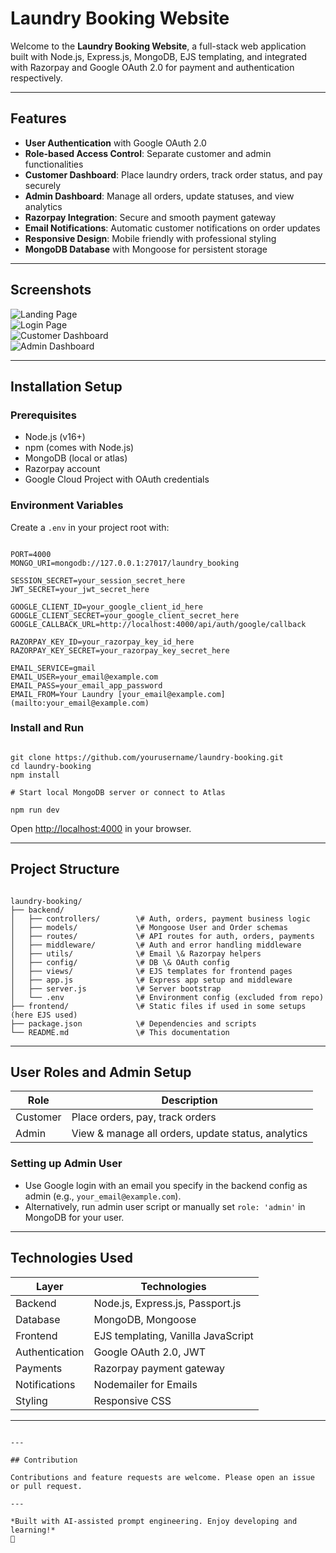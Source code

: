 # Laundry Booking Website

Welcome to the **Laundry Booking Website**, a full-stack web application built with Node.js, Express.js, MongoDB, EJS templating, and integrated with Razorpay and Google OAuth 2.0 for payment and authentication respectively.

---

## Features

- **User Authentication** with Google OAuth 2.0
- **Role-based Access Control**: Separate customer and admin functionalities
- **Customer Dashboard**: Place laundry orders, track order status, and pay securely
- **Admin Dashboard**: Manage all orders, update statuses, and view analytics
- **Razorpay Integration**: Secure and smooth payment gateway
- **Email Notifications**: Automatic customer notifications on order updates
- **Responsive Design**: Mobile friendly with professional styling
- **MongoDB Database** with Mongoose for persistent storage

---

## Screenshots

![Landing Page](screenshots/landing-page.png)  
![Login Page](screenshots/login-page.png)  
![Customer Dashboard](screenshots/customer-dashboard.png)  
![Admin Dashboard](screenshots/admin-dashboard.png)

---

## Installation Setup

### Prerequisites

- Node.js (v16+)
- npm (comes with Node.js)
- MongoDB (local or atlas)
- Razorpay account
- Google Cloud Project with OAuth credentials

### Environment Variables

Create a `.env` in your project root with:

```

PORT=4000
MONGO_URI=mongodb://127.0.0.1:27017/laundry_booking

SESSION_SECRET=your_session_secret_here
JWT_SECRET=your_jwt_secret_here

GOOGLE_CLIENT_ID=your_google_client_id_here
GOOGLE_CLIENT_SECRET=your_google_client_secret_here
GOOGLE_CALLBACK_URL=http://localhost:4000/api/auth/google/callback

RAZORPAY_KEY_ID=your_razorpay_key_id_here
RAZORPAY_KEY_SECRET=your_razorpay_key_secret_here

EMAIL_SERVICE=gmail
EMAIL_USER=your_email@example.com
EMAIL_PASS=your_email_app_password
EMAIL_FROM=Your Laundry [your_email@example.com](mailto:your_email@example.com)

```

### Install and Run

```

git clone https://github.com/yourusername/laundry-booking.git
cd laundry-booking
npm install

# Start local MongoDB server or connect to Atlas

npm run dev

```

Open [http://localhost:4000](http://localhost:4000) in your browser.

---

## Project Structure

```

laundry-booking/
├── backend/
│   ├── controllers/        \# Auth, orders, payment business logic
│   ├── models/             \# Mongoose User and Order schemas
│   ├── routes/             \# API routes for auth, orders, payments
│   ├── middleware/         \# Auth and error handling middleware
│   ├── utils/              \# Email \& Razorpay helpers
│   ├── config/             \# DB \& OAuth config
│   ├── views/              \# EJS templates for frontend pages
│   ├── app.js              \# Express app setup and middleware
│   ├── server.js           \# Server bootstrap
│   └── .env                \# Environment config (excluded from repo)
├── frontend/               \# Static files if used in some setups (here EJS used)
├── package.json            \# Dependencies and scripts
└── README.md               \# This documentation

```

---

## User Roles and Admin Setup

| Role     | Description                                           |
| -------- | --------------------------------------------------- |
| Customer | Place orders, pay, track orders                      |
| Admin    | View & manage all orders, update status, analytics  |

### Setting up Admin User

- Use Google login with an email you specify in the backend config as admin (e.g., `your_email@example.com`).
- Alternatively, run admin user script or manually set `role: 'admin'` in MongoDB for your user.

---

## Technologies Used

| Layer        | Technologies                                 |
| ------------ | -------------------------------------------|
| Backend      | Node.js, Express.js, Passport.js            |
| Database     | MongoDB, Mongoose                           |
| Frontend     | EJS templating, Vanilla JavaScript          |
| Authentication | Google OAuth 2.0, JWT                       |
| Payments     | Razorpay payment gateway                    |
| Notifications| Nodemailer for Emails                       |
| Styling      | Responsive CSS                              |

---


```

---

## Contribution

Contributions and feature requests are welcome. Please open an issue or pull request.

---

*Built with AI-assisted prompt engineering. Enjoy developing and learning!*  
🚀  
```

